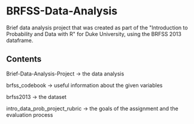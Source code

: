 # BRFSS-Data-Analysis
Brief data analysis project that was created as part of the "Introduction to Probability and Data with R" for Duke University, using the BRFSS 2013 dataframe.

## Contents
Brief-Data-Analysis-Project -> the data analysis

brfss_codebook -> useful information about the given variables

brfss2013 -> the dataset

intro_data_prob_project_rubric -> the goals of the assignment and the evaluation process 
